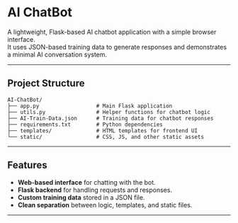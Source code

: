 # AI ChatBot

A lightweight, Flask-based AI chatbot application with a simple browser interface.  
It uses JSON-based training data to generate responses and demonstrates a minimal AI conversation system.

---

## Project Structure

```plaintext
AI-ChatBot/
├── app.py                  # Main Flask application
├── utils.py                # Helper functions for chatbot logic
├── AI-Train-Data.json      # Training data for chatbot responses
├── requirements.txt        # Python dependencies
├── templates/              # HTML templates for frontend UI
└── static/                 # CSS, JS, and other static assets
```
---

## Features

- **Web-based interface** for chatting with the bot.
- **Flask backend** for handling requests and responses.
- **Custom training data** stored in a JSON file.
- **Clean separation** between logic, templates, and static files.

---
